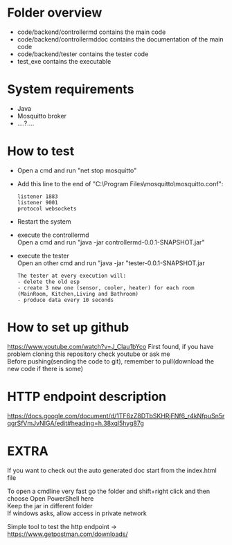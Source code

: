 # Folder overview
  - code/backend/controllermd contains the main code
  - code/backend/controllermddoc contains the documentation of the main code
  - code/backend/tester contains the tester code
  - test_exe contains the executable

# System requirements
- Java
- Mosquitto broker  
- ....?....

# How to test
- Open a cmd and run "net stop mosquitto"
- Add this line to the end of "C:\Program Files\mosquitto\mosquitto.conf":  

      listener 1883
      listener 9001
      protocol websockets
- Restart the system
- execute the controllermd  
    Open a cmd and run "java -jar controllermd-0.0.1-SNAPSHOT.jar" 
  
- execute the tester   
    Open an other cmd and run "java -jar "tester-0.0.1-SNAPSHOT.jar
    
      The tester at every execution will:
      - delete the old esp
      - create 3 new one (sensor, cooler, heater) for each room (MainRoom, Kitchen,Living and Bathroom)
      - produce data every 10 seconds

 



# How to set up github
https://www.youtube.com/watch?v=J_Clau1bYco
First found, if you have problem cloning this repository check youtube or ask me   
Before pushing(sending the code to git), remember to pull(download the new code if there is some)

# HTTP endpoint description
https://docs.google.com/document/d/1TF6zZ8DTbSKHRjFNf6_r4kNfpuSn5rqgrSfVmJvNIGA/edit#heading=h.38xql5hyg87g

# EXTRA
If you want to check out the auto generated doc start from the index.html file

To open a cmdline very fast go the folder and shift+right click and then choose Open PowerShell here  
Keep the jar in different folder  
If windows asks, allow access in private network  

Simple tool to test the http endpoint -> https://www.getpostman.com/downloads/
